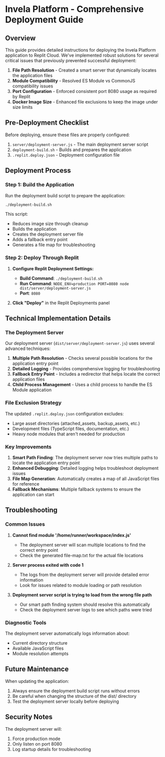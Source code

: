 # Invela Platform - Comprehensive Deployment Guide

## Overview

This guide provides detailed instructions for deploying the Invela Platform application to Replit Cloud. We've implemented robust solutions for several critical issues that previously prevented successful deployment:

1. **File Path Resolution** - Created a smart server that dynamically locates the application files
2. **Module Compatibility** - Resolved ES Module vs CommonJS compatibility issues
3. **Port Configuration** - Enforced consistent port 8080 usage as required by Replit
4. **Docker Image Size** - Enhanced file exclusions to keep the image under size limits

## Pre-Deployment Checklist

Before deploying, ensure these files are properly configured:

1. `server/deployment-server.js` - The main deployment server script
2. `deployment-build.sh` - Builds and prepares the application
3. `.replit.deploy.json` - Deployment configuration file

## Deployment Process

### Step 1: Build the Application

Run the deployment build script to prepare the application:

```bash
./deployment-build.sh
```

This script:
- Reduces image size through cleanup
- Builds the application
- Creates the deployment server file
- Adds a fallback entry point
- Generates a file map for troubleshooting

### Step 2: Deploy Through Replit

1. **Configure Replit Deployment Settings:**
   - **Build Command**: `./deployment-build.sh`
   - **Run Command**: `NODE_ENV=production PORT=8080 node dist/server/deployment-server.js`
   - **Port**: `8080`

2. **Click "Deploy"** in the Replit Deployments panel

## Technical Implementation Details

### The Deployment Server

Our deployment server (`dist/server/deployment-server.js`) uses several advanced techniques:

1. **Multiple Path Resolution** - Checks several possible locations for the application entry point
2. **Detailed Logging** - Provides comprehensive logging for troubleshooting
3. **Fallback Entry Point** - Includes a redirector that helps locate the correct application files
4. **Child Process Management** - Uses a child process to handle the ES Module application

### File Exclusion Strategy

The updated `.replit.deploy.json` configuration excludes:

- Large asset directories (attached_assets, backup_assets, etc.)
- Development files (TypeScript files, documentation, etc.)
- Heavy node modules that aren't needed for production

### Key Improvements

1. **Smart Path Finding**: The deployment server now tries multiple paths to locate the application entry point
2. **Enhanced Debugging**: Detailed logging helps troubleshoot deployment issues
3. **File Map Generation**: Automatically creates a map of all JavaScript files for reference
4. **Fallback Mechanisms**: Multiple fallback systems to ensure the application can start

## Troubleshooting

### Common Issues

1. **Cannot find module '/home/runner/workspace/index.js'**
   - The deployment server will scan multiple locations to find the correct entry point
   - Check the generated file-map.txt for the actual file locations

2. **Server process exited with code 1**
   - The logs from the deployment server will provide detailed error information
   - Look for issues related to module loading or path resolution

3. **Deployment server script is trying to load from the wrong file path**
   - Our smart path finding system should resolve this automatically
   - Check the deployment server logs to see which paths were tried

### Diagnostic Tools

The deployment server automatically logs information about:
- Current directory structure
- Available JavaScript files
- Module resolution attempts

## Future Maintenance

When updating the application:

1. Always ensure the deployment build script runs without errors
2. Be careful when changing the structure of the dist/ directory
3. Test the deployment server locally before deploying

## Security Notes

The deployment server will:
1. Force production mode
2. Only listen on port 8080
3. Log startup details for troubleshooting